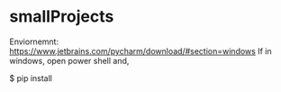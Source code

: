 # smallProjects

Enviornemnt: https://www.jetbrains.com/pycharm/download/#section=windows
If in windows, open power shell and,

$ pip install <libraries>

